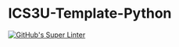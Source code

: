# ICS3U-Template-Python
[![GitHub's Super Linter](https://github.com/Yiyun-Qin/ICS3U-Unit3-02-Python/workflows/GitHub's%20Super%20Linter/badge.svg)](https://github.com/Yiyun-Qin/ICS3U-Unit3-02-Python/actions)
